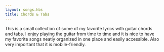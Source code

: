 ```yaml
---
layout: songs.hbs
title: Chords & Tabs
---
```


This is a small collection of some of my favorite lyrics with guitar chords and tabs. I enjoy playing the guitar from time to time and it is nice to have my favorite songs neatly organized in one place and easily accessible. Also very important that it is mobile-friendly.
